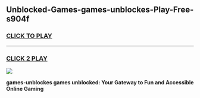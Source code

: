 
## Unblocked-Games-games-unblockes-Play-Free-s904f
<h3>
<a href="https://premium76.site?title=games-unblockes&ref=12A">CLICK TO PLAY</a></h3>
<hr>

<h3>
<a href="https://premium76.site?title=games-unblockes&ref=12A">CLICK 2 PLAY</a>
  
</h3>

<a href="https://premium76.site?title=games-unblockes&ref=12A"><img src="https://clearcache.store/games.png"></a>


**games-unblockes games unblocked: Your Gateway to Fun and Accessible Online Gaming**
